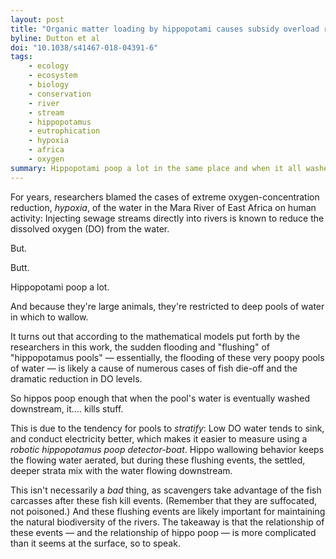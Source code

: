 ```yaml
---
layout: post
title: "Organic matter loading by hippopotami causes subsidy overload resulting in downstream hypoxia and fish kills"
byline: Dutton et al
doi: "10.1038/s41467-018-04391-6"
tags:
    - ecology
    - ecosystem
    - biology
    - conservation
    - river
    - stream
    - hippopotamus
    - eutrophication
    - hypoxia
    - africa
    - oxygen
summary: Hippopotami poop a lot in the same place and when it all washes away it kills all the fish.
---
```


For years, researchers blamed the cases of extreme oxygen-concentration reduction, _hypoxia_, of the water in the Mara River of East Africa on human activity: Injecting sewage streams directly into rivers is known to reduce the dissolved oxygen (DO) from the water.

But.

Butt.

Hippopotami poop a lot.

And because they're large animals, they're restricted to deep pools of water in which to wallow.

It turns out that according to the mathematical models put forth by the researchers in this work, the sudden flooding and "flushing" of "hippopotamus pools" — essentially, the flooding of these very poopy pools of water — is likely a cause of numerous cases of fish die-off and the dramatic reduction in DO levels.

So hippos poop enough that when the pool's water is eventually washed downstream, it.... kills stuff.

This is due to the tendency for pools to _stratify_: Low DO water tends to sink, and conduct electricity better, which makes it easier to measure using a _robotic hippopotamus poop detector-boat_. Hippo wallowing behavior keeps the flowing water aerated, but during these flushing events, the settled, deeper strata mix with the water flowing downstream.

This isn't necessarily a _bad_ thing, as scavengers take advantage of the fish carcasses after these fish kill events. (Remember that they are suffocated, not poisoned.) And these flushing events are likely important for maintaining the natural biodiversity of the rivers. The takeaway is that the relationship of these events — and the relationship of hippo poop — is more complicated than it seems at the surface, so to speak.
